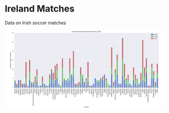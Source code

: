 # Ireland Matches
Data on Irish soccer matches

![soccer results](https://github.com/neal-o-r/ireland_matches/blob/master/matches.png)
